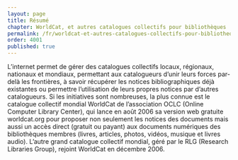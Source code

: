 ```yaml
---
layout: page
title: Résumé
chapter: WorldCat, et autres catalogues collectifs pour bibliothèques
permalink: /fr/worldcat-et-autres-catalogues-collectifs-pour-bibliotheques/resume/
order: 4001
published: true
---
```

<p>L’internet permet de gérer des catalogues collectifs locaux, régionaux, nationaux et mondiaux, permettant aux catalogueurs d’unir leurs forces par-delà les frontières, à savoir récupérer les notices bibliographiques déjà existantes ou permettre l’utilisation de leurs propres notices par d’autres catalogueurs. Si les initiatives sont nombreuses, la plus connue est le catalogue collectif mondial WorldCat de l’association OCLC (Online Computer Library Center), qui lance en août 2006 sa version web gratuite worldcat.org pour proposer non seulement les notices des documents mais aussi un accès direct (gratuit ou payant) aux documents numériques des bibliothèques membres (livres, articles, photos, vidéos, musique et livres audio). L’autre grand catalogue collectif mondial, géré par le RLG (Research Libraries Group), rejoint WorldCat en décembre 2006.</p>